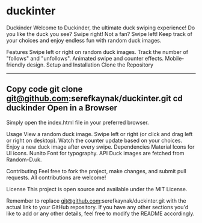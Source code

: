 # duckinter
Duckinder
Welcome to Duckinder, the ultimate duck swiping experience! Do you like the duck you see? Swipe right! Not a fan? Swipe left! Keep track of your choices and enjoy endless fun with random duck images.

Features
Swipe left or right on random duck images.
Track the number of "follows" and "unfollows".
Animated swipe and counter effects.
Mobile-friendly design.
Setup and Installation
Clone the Repository

----
Copy code
git clone git@github.com:serefkaynak/duckinter.git
cd duckinder
Open in a Browser
----

Simply open the index.html file in your preferred browser.

Usage
View a random duck image.
Swipe left or right (or click and drag left or right on desktop).
Watch the counter update based on your choices.
Enjoy a new duck image after every swipe.
Dependencies
Material Icons for UI icons.
Nunito Font for typography.
API
Duck images are fetched from Random-D.uk.

Contributing
Feel free to fork the project, make changes, and submit pull requests. All contributions are welcome!

License
This project is open source and available under the MIT License.

Remember to replace git@github.com:serefkaynak/duckinter.git with the actual link to your GitHub repository. If you have any other sections you'd like to add or any other details, feel free to modify the README accordingly.
